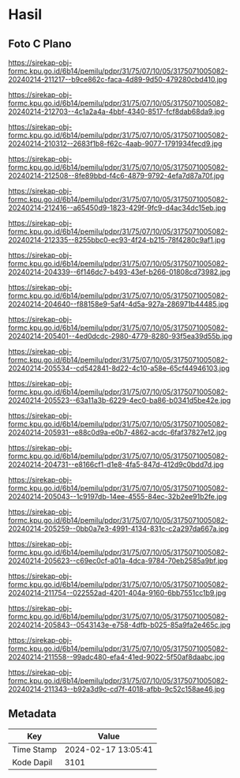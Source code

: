 # Hasil

## Foto C Plano

https://sirekap-obj-formc.kpu.go.id/6b14/pemilu/pdpr/31/75/07/10/05/3175071005082-20240214-211217--b9ce862c-faca-4d89-9d50-479280cbd410.jpg

https://sirekap-obj-formc.kpu.go.id/6b14/pemilu/pdpr/31/75/07/10/05/3175071005082-20240214-212703--4c1a2a4a-4bbf-4340-8517-fcf8dab68da9.jpg

https://sirekap-obj-formc.kpu.go.id/6b14/pemilu/pdpr/31/75/07/10/05/3175071005082-20240214-210312--2683f1b8-f62c-4aab-9077-1791934fecd9.jpg

https://sirekap-obj-formc.kpu.go.id/6b14/pemilu/pdpr/31/75/07/10/05/3175071005082-20240214-212508--8fe89bbd-f4c6-4879-9792-4efa7d87a70f.jpg

https://sirekap-obj-formc.kpu.go.id/6b14/pemilu/pdpr/31/75/07/10/05/3175071005082-20240214-212416--a65450d9-1823-429f-9fc9-d4ac34dc15eb.jpg

https://sirekap-obj-formc.kpu.go.id/6b14/pemilu/pdpr/31/75/07/10/05/3175071005082-20240214-212335--8255bbc0-ec93-4f24-b215-78f4280c9af1.jpg

https://sirekap-obj-formc.kpu.go.id/6b14/pemilu/pdpr/31/75/07/10/05/3175071005082-20240214-204339--6f146dc7-b493-43ef-b266-01808cd73982.jpg

https://sirekap-obj-formc.kpu.go.id/6b14/pemilu/pdpr/31/75/07/10/05/3175071005082-20240214-204640--f88158e9-5af4-4d5a-927a-286971b44485.jpg

https://sirekap-obj-formc.kpu.go.id/6b14/pemilu/pdpr/31/75/07/10/05/3175071005082-20240214-205401--4ed0dcdc-2980-4779-8280-93f5ea39d55b.jpg

https://sirekap-obj-formc.kpu.go.id/6b14/pemilu/pdpr/31/75/07/10/05/3175071005082-20240214-205534--cd542841-8d22-4c10-a58e-65cf44946103.jpg

https://sirekap-obj-formc.kpu.go.id/6b14/pemilu/pdpr/31/75/07/10/05/3175071005082-20240214-205523--63a11a3b-6229-4ec0-ba86-b0341d5be42e.jpg

https://sirekap-obj-formc.kpu.go.id/6b14/pemilu/pdpr/31/75/07/10/05/3175071005082-20240214-205931--e88c0d9a-e0b7-4862-acdc-6faf37827e12.jpg

https://sirekap-obj-formc.kpu.go.id/6b14/pemilu/pdpr/31/75/07/10/05/3175071005082-20240214-204731--e8166cf1-d1e8-4fa5-847d-412d9c0bdd7d.jpg

https://sirekap-obj-formc.kpu.go.id/6b14/pemilu/pdpr/31/75/07/10/05/3175071005082-20240214-205043--1c9197db-14ee-4555-84ec-32b2ee91b2fe.jpg

https://sirekap-obj-formc.kpu.go.id/6b14/pemilu/pdpr/31/75/07/10/05/3175071005082-20240214-205259--0bb0a7e3-4991-4134-831c-c2a297da667a.jpg

https://sirekap-obj-formc.kpu.go.id/6b14/pemilu/pdpr/31/75/07/10/05/3175071005082-20240214-205623--c69ec0cf-a01a-4dca-9784-70eb2585a9bf.jpg

https://sirekap-obj-formc.kpu.go.id/6b14/pemilu/pdpr/31/75/07/10/05/3175071005082-20240214-211754--022552ad-4201-404a-9160-6bb7551cc1b9.jpg

https://sirekap-obj-formc.kpu.go.id/6b14/pemilu/pdpr/31/75/07/10/05/3175071005082-20240214-205843--0543143e-e758-4dfb-b025-85a9fa2e465c.jpg

https://sirekap-obj-formc.kpu.go.id/6b14/pemilu/pdpr/31/75/07/10/05/3175071005082-20240214-211558--99adc480-efa4-41ed-9022-5f50af8daabc.jpg

https://sirekap-obj-formc.kpu.go.id/6b14/pemilu/pdpr/31/75/07/10/05/3175071005082-20240214-211343--b92a3d9c-cd7f-4018-afbb-9c52c158ae46.jpg


## Metadata

| Key        | Value               |
| ---------- | ------------------- |
| Time Stamp | 2024-02-17 13:05:41 |
| Kode Dapil | 3101                |



